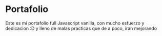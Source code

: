 # Portafolio

Este es mi portafolio full Javascript vanilla, con mucho esfuerzo y dedicacion :D
y lleno de malas practicas que de a poco, iran mejorando
